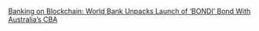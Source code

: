 [Banking on Blockchain: World Bank Unpacks Launch of ‘BONDI’ Bond With Australia’s CBA](https://cointelegraph.com/news/banking-on-blockchain-world-bank-unpacks-launch-of-bondi-bond-with-australias-cba)
